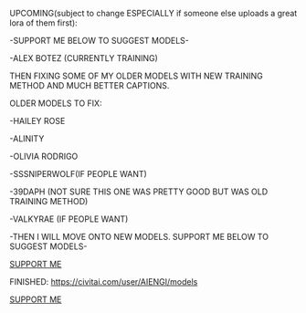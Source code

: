 UPCOMING(subject to change ESPECIALLY if someone else uploads a great lora of them first):

-SUPPORT ME BELOW TO SUGGEST MODELS-

-ALEX BOTEZ (CURRENTLY TRAINING)

THEN FIXING SOME OF MY OLDER MODELS WITH NEW TRAINING METHOD AND MUCH BETTER CAPTIONS.

OLDER MODELS TO FIX:

-HAILEY ROSE

-ALINITY

-OLIVIA RODRIGO

-SSSNIPERWOLF(IF PEOPLE WANT)

-39DAPH (NOT SURE THIS ONE WAS PRETTY GOOD BUT WAS OLD TRAINING METHOD)

-VALKYRAE (IF PEOPLE WANT)

-THEN I WILL MOVE ONTO NEW MODELS. SUPPORT ME BELOW TO SUGGEST MODELS-
  

[SUPPORT ME](https://www.buymeacoffee.com/AIENGI)

FINISHED:
https://civitai.com/user/AIENGI/models

[SUPPORT ME](https://www.buymeacoffee.com/AIENGI)


<!--
**AIENGI/AIENGI** is a ✨ _special_ ✨ repository because its `README.md` (this file) appears on your GitHub profile.

Here are some ideas to get you started:

- 🔭 I’m currently working on ...
- 🌱 I’m currently learning ...
- 👯 I’m looking to collaborate on ...
- 🤔 I’m looking for help with ...
- 💬 Ask me about ...
- 📫 How to reach me: ...
- 😄 Pronouns: ...
- ⚡ Fun fact: ...
-->
